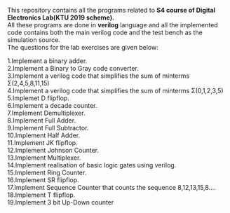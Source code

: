 This repository contains all the programs related to **S4 course of Digital Electronics Lab(KTU 2019 scheme).**  
All these programs are done in **verilog** language and all the implemented code contains both the main verilog code and the test bench as the simulation source.  
The questions for the lab exercises are given below:  

1.Implement a binary adder.  
2.Implement a Binary to Gray code converter.  
3.Implement a verilog code that simplifies the sum of minterms Σ(2,4,5,8,11,15)  
4.Implement a verilog code that simplifies the sum of minterms Σ(0,1,2,3,5)  
5.Implemet D flipflop.  
6.Implement a decade counter.  
7.Implement Demultiplexer.  
8.Implement Full Adder.  
9.Implement Full Subtractor.  
10.Implement Half Adder.  
11.Implement JK flipflop.  
12.Implement Johnson Counter.  
13.Implement Multiplexer.  
14.Implement realisation of basic logic gates using verilog.  
15.Implement Ring Counter.  
16.Implement SR flipflop.  
17.Implement Sequence Counter that counts the sequence 8,12,13,15,8....  
18.Implement T flipflop.  
19.Implement 3 bit Up-Down counter  
